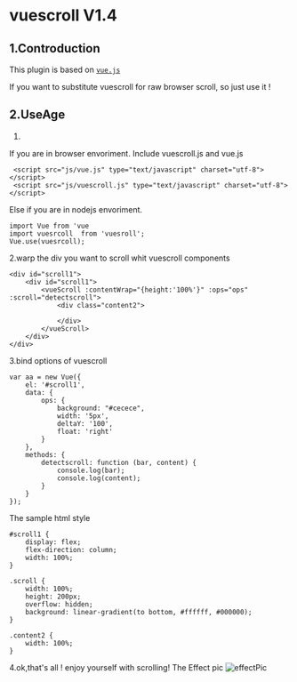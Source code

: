 # vuescroll V1.4
## 1.Controduction


This plugin is based on  [`vue.js`](https://github.com/vuejs/vue) <br> 

If you want to substitute vuescroll for raw browser scroll, so just use it !

## 2.UseAge

1.
If you are in browser envoriment. Include vuescroll.js and vue.js
```
 <script src="js/vue.js" type="text/javascript" charset="utf-8"></script>
 <script src="js/vuescroll.js" type="text/javascript" charset="utf-8"></script>

```
Else if you are in nodejs envoriment.
```
import Vue from 'vue
import vuesrcoll  from 'vuesroll';
Vue.use(vuesrcoll);
```
2.warp the div you want to scroll whit vuescroll components

```
<div id="scroll1">
	<div id="scroll1">
		<vueScroll :contentWrap="{height:'100%'}" :ops="ops" :scroll="detectscroll">
			<div class="content2">

			</div>
		</vueScroll>
	</div>
</div>
```
3.bind options of vuescroll
```
var aa = new Vue({
	el: '#scroll1',
	data: {
		ops: {
			background: "#cecece",
			width: '5px',
			deltaY: '100',
			float: 'right'
		}
	},
	methods: {
		detectscroll: function (bar, content) {
			console.log(bar);
			console.log(content);
		}
	}
});

```
The sample html style 
```
#scroll1 {
	display: flex;
	flex-direction: column;
	width: 100%;
}

.scroll {
	width: 100%;
	height: 200px;
	overflow: hidden;
	background: linear-gradient(to bottom, #ffffff, #000000);
}

.content2 {
	width: 100%;
}
```

4.ok,that's all ! enjoy yourself with scrolling!
The Effect pic
![effectPic](https://github.com/wangyi7099/vuescroll/blob/master/vuescroll/img/pic.png)

